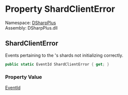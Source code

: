 # Property ShardClientError

Namespace: [DSharpPlus](DSharpPlus.md)  
Assembly: DSharpPlus.dll

## <a id="DSharpPlus_LoggerEvents_ShardClientError"></a>ShardClientError

Events pertaining to the <xref href="DSharpPlus.DiscordShardedClient" data-throw-if-not-resolved="false"></xref>'s shards not initializing correctly.

```csharp
public static EventId ShardClientError { get; }
```

### Property Value

[EventId](https://learn.microsoft.com/dotnet/api/microsoft.extensions.logging.eventid)

